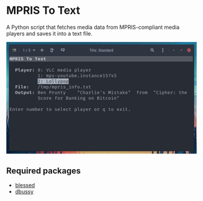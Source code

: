 # MPRIS To Text

A Python script that fetches media data from MPRIS-compliant media players and saves it into a text file.

![Screenshot of the user interface](screenshot.png)

## Required packages

- [blessed](https://github.com/jquast/blessed)
- [dbussy](https://github.com/ldo/dbussy)
